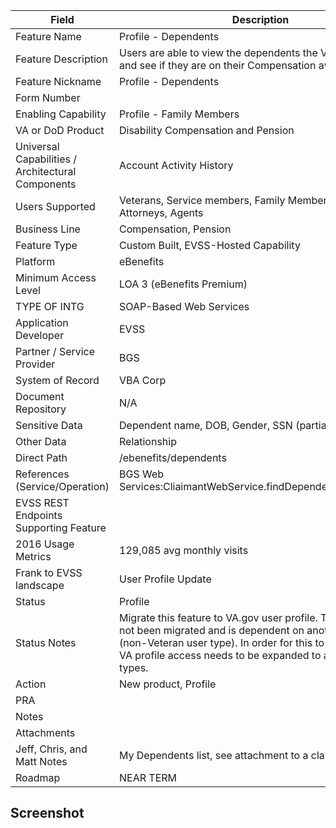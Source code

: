 | Field | Description |
|---|---|
Feature Name  | Profile - Dependents
Feature Description	| Users are able to view the dependents the VA has on record and see if they are on their Compensation award or not. 
Feature Nickname	| Profile - Dependents
Form Number	| 
Enabling Capability	| Profile - Family Members
VA or DoD Product	| Disability Compensation and Pension
Universal Capabilities / Architectural Components	| Account Activity History
Users Supported	| Veterans, Service members, Family Members, VSOs, Attorneys, Agents
Business Line	| Compensation, Pension
Feature Type	| Custom Built, EVSS-Hosted Capability
Platform	| eBenefits
Minimum Access Level	| LOA 3 (eBenefits Premium)
TYPE OF INTG	| SOAP-Based Web Services
Application Developer	| EVSS
Partner / Service Provider	| BGS
System of Record	| VBA Corp
Document Repository	| N/A
Sensitive Data	| Dependent name, DOB, Gender, SSN (partially masked)
Other Data	| Relationship
Direct Path	| /ebenefits/dependents
References (Service/Operation)| BGS Web Services:CliaimantWebService.findDependents(fileNumber)
EVSS REST Endpoints Supporting Feature | 	
2016 Usage Metrics	| 129,085 avg monthly visits
Frank to EVSS landscape	| User Profile Update
Status	| Profile
Status Notes	| Migrate this feature to VA.gov user profile. This feature has not been migrated and is dependent on another feature (non-Veteran user type). In order for this to be completed, VA profile access needs to be expanded to additional user types. 
Action	| New product, Profile
PRA	| 
Notes	| 
Attachments	| 
Jeff, Chris, and Matt Notes	| My Dependents list, see attachment to a claim
Roadmap | 	NEAR TERM

## Screenshot

